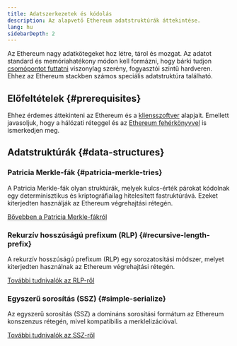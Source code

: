 ```yaml
---
title: Adatszerkezetek és kódolás
description: Az alapvető Ethereum adatstruktúrák áttekintése.
lang: hu
sidebarDepth: 2
---
```


Az Ethereum nagy adatkötegeket hoz létre, tárol és mozgat. Az adatot standard és memóriahatékony módon kell formázni, hogy bárki tudjon [csomópontot futtatni](/run-a-node/) viszonylag szerény, fogyasztói szintű hardveren. Ehhez az Ethereum stackben számos speciális adatstruktúra található.

## Előfeltételek {#prerequisites}

Ehhez érdemes áttekinteni az Ethereum és a [kliensszoftver](/developers/docs/nodes-and-clients/) alapjait. Emellett javasoljuk, hogy a hálózati réteggel és az [Ethereum fehérkönyvvel](/whitepaper/) is ismerkedjen meg.

## Adatstruktúrák {#data-structures}

### Patricia Merkle-fák {#patricia-merkle-tries}

A Patricia Merkle-fák olyan struktúrák, melyek kulcs-érték párokat kódolnak egy determinisztikus és kriptográfiailag hitelesített fastruktúrává. Ezeket kiterjedten használják az Ethereum végrehajtási rétegén.

[Bővebben a Patricia Merkle-fákról](/developers/docs/data-structures-and-encoding/patricia-merkle-trie)

### Rekurzív hosszúságú prefixum (RLP) {#recursive-length-prefix}

A rekurzív hosszúságú prefixum (RLP) egy sorozatosítási módszer, melyet kiterjedten használnak az Ethereum végrehajtási rétegén.

[További tudnivalók az RLP-ről](/developers/docs/data-structures-and-encoding/rlp)

### Egyszerű sorosítás (SSZ) {#simple-serialize}

Az egyszerű sorosítás (SSZ) a domináns sorosítási formátum az Ethereum konszenzus rétegén, mivel kompatibilis a merklelizációval.

[További tudnivalók az SSZ-ről](/developers/docs/data-structures-and-encoding/ssz)
